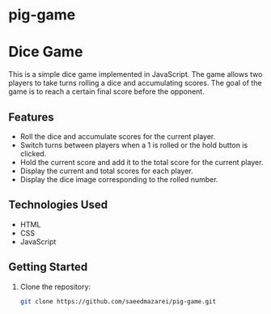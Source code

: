 # pig-game

# Dice Game

This is a simple dice game implemented in JavaScript. The game allows two players to take turns rolling a dice and accumulating scores. The goal of the game is to reach a certain final score before the opponent.

## Features

- Roll the dice and accumulate scores for the current player.
- Switch turns between players when a 1 is rolled or the hold button is clicked.
- Hold the current score and add it to the total score for the current player.
- Display the current and total scores for each player.
- Display the dice image corresponding to the rolled number.

## Technologies Used

- HTML
- CSS
- JavaScript

## Getting Started

1. Clone the repository:

   ```bash
   git clone https://github.com/saeedmazarei/pig-game.git

